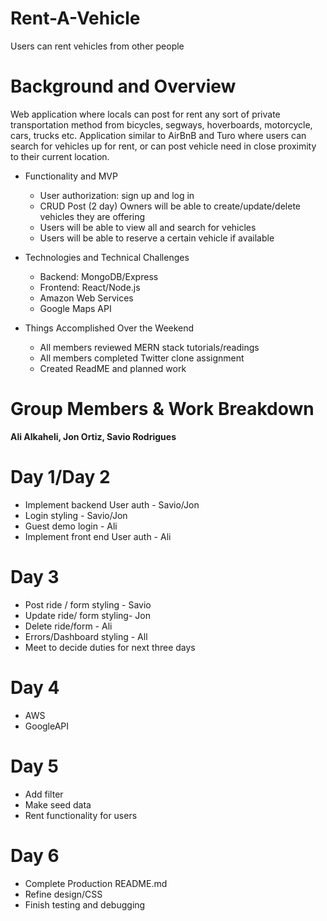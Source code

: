 # Rent-A-Vehicle
Users can rent vehicles from other people
# Background and Overview
Web application where locals can post for rent any sort of private transportation method from bicycles, segways, hoverboards, motorcycle, cars, trucks etc. Application similar to AirBnB and Turo where users can search for vehicles up for rent, or can post vehicle need in close proximity to their current location. 
* Functionality and MVP
  * User authorization: sign up and log in
  * CRUD Post (2 day) Owners will be able to create/update/delete vehicles they are offering 
  * Users will be able to view all and search for vehicles
  * Users will be able to reserve a certain vehicle if available 

* Technologies and Technical Challenges
  * Backend: MongoDB/Express
  * Frontend: React/Node.js
  * Amazon Web Services
  * Google Maps API 

* Things Accomplished Over the Weekend
  * All members reviewed MERN stack tutorials/readings
  * All members completed Twitter clone assignment
  * Created ReadME and planned work

# Group Members & Work Breakdown
**Ali Alkaheli, Jon Ortiz, Savio Rodrigues**

# Day 1/Day 2
* Implement backend User auth - Savio/Jon
* Login styling - Savio/Jon
* Guest demo login - Ali
* Implement front end User auth - Ali


# Day 3
* Post ride / form styling - Savio
* Update ride/ form styling- Jon
* Delete ride/form - Ali
* Errors/Dashboard styling - All
* Meet to decide duties for next three days


# Day 4
* AWS
* GoogleAPI

# Day 5
* Add filter
* Make seed data 
* Rent functionality for users


# Day 6
* Complete Production README.md 
* Refine design/CSS  
* Finish testing and debugging 
